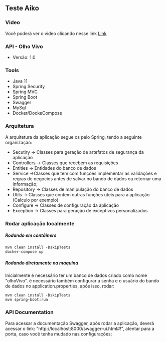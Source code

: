 
## Teste Aiko

### Video

Você poderá ver o video clicando nesse link [Link
](www.youtube.com)
### API - Olho Vivo

 - Versão: 1.0

### Tools
- Java 11
- Spring Security
- Spring MVC
- Spring Boot
- Swagger
- MySql
- Docker/DockeCompose


### Arquitetura
A arquitetura da aplicação segue os pelo Spring, tendo a seguinte organização:

 - Secutiry -> Classes para geração de artefatos de segurança da aplicação
 - Controllers -> Classes que recebem as requisições
 - Entities -> Entidades do banco de dados
 - Service ->Classes que tem com funções implementar as validações e regras de negocios antes de salvar no bando de dados ou retornar uma informação;
 - Repository -> Classes de manipulação do banco de dados
 - Utils -> Classes que contem outras funções uteis para a aplicação (Calculo por exemplo)
 - Configure -> Classes de configuração da aplicação
 - Exception -> Classes para geração de exceptivos personalizados

### Rodar aplicação localmente

##### Rodando em contâiners

    mvn clean install -DskipTests
    docker-compose up
##### Rodando diretamente na máquina
Inicialmente é necessário ter um banco de dados criado como nome "olhoVivo". é necessário também configurar a senha e o usuário do bando de dados no application.properties, após isso, rodar:

    mvn clean install -DskipTests
    mvn spring-boot:run

 

 

### API Documentation

Para acessar a documentação Swagger, após rodar a aplicação, deverá acessar o link: "http://localhost:8000/swagger-ui.html#!", atentar para a porta, caso você tenha mudado nas configurações;

